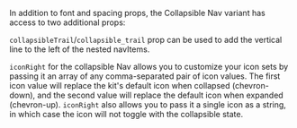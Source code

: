 In addition to font and spacing props, the Collapsible Nav variant has access to two additional props: 
 
`collapsibleTrail`/`collapsible_trail` prop can be used to add the vertical line to the left of the nested navItems.

`iconRight` for the collapsible Nav allows you to customize your icon sets by passing it an array of any comma-separated pair of icon values. The first icon value will replace the kit's default icon when collapsed (chevron-down), and the second value will replace the default icon when expanded (chevron-up). `iconRight` also allows you to pass it a single icon as a string, in which case the icon will not toggle with the collapsible state.